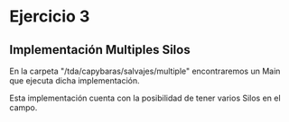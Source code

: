 # Ejercicio 3

## Implementación Multiples Silos
En la carpeta "/tda/capybaras/salvajes/multiple" encontraremos un Main que ejecuta dicha implementación.

Esta implementación cuenta con la posibilidad de tener varios Silos en el campo. 